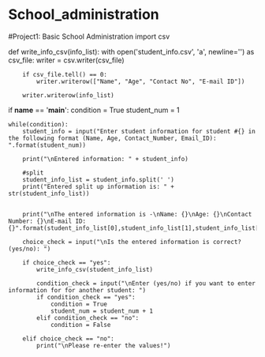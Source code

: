 # School_administration
#Project1: Basic School Administration
import csv

def write_info_csv(info_list):
    with open('student_info.csv', 'a', newline='') as csv_file:
        writer = csv.writer(csv_file)

        if csv_file.tell() == 0:
            writer.writerow(["Name", "Age", "Contact No", "E-mail ID"])
        
        writer.writerow(info_list)


if __name__ == '__main__':
    condition = True
    student_num = 1

    while(condition):
        student_info = input("Enter student information for student #{} in the following format (Name, Age, Contact_Number, Email_ID): ".format(student_num))

        print("\nEntered information: " + student_info)

        #split
        student_info_list = student_info.split(' ')
        print("Entered split up information is: " + str(student_info_list))


        print("\nThe entered information is -\nName: {}\nAge: {}\nContact Number: {}\nE-mail ID: {}".format(student_info_list[0],student_info_list[1],student_info_list[2],student_info_list[3]))

        choice_check = input("\nIs the entered information is correct? (yes/no): ")

        if choice_check == "yes":
            write_info_csv(student_info_list)

            condition_check = input("\nEnter (yes/no) if you want to enter information for for another student: ")
            if condition_check == "yes":
                condition = True
                student_num = student_num + 1
            elif condition_check == "no":
                condition = False

        elif choice_check == "no":
            print("\nPlease re-enter the values!")
